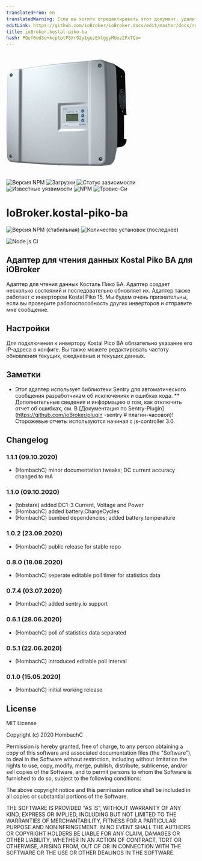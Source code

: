 ```yaml
---
translatedFrom: en
translatedWarning: Если вы хотите отредактировать этот документ, удалите поле «translationFrom», в противном случае этот документ будет снова автоматически переведен
editLink: https://github.com/ioBroker/ioBroker.docs/edit/master/docs/ru/adapterref/iobroker.kostal-piko-ba/README.md
title: ioBroker.kostal-piko-ba
hash: PQef6od3e+kcptptF8Xr92y1gezEXtggyMUuz2FxTQo=
---
```

![Логотип](../../../en/adapterref/iobroker.kostal-piko-ba/admin/picoba.png)

![Версия NPM](http://img.shields.io/npm/v/iobroker.kostal-piko-ba.svg)
![Загрузки](https://img.shields.io/npm/dm/iobroker.kostal-piko-ba.svg)
![Статус зависимости](https://img.shields.io/david/hombach/ioBroker.kostal-piko-ba.svg)
![Известные уязвимости](https://snyk.io/test/github/hombach/ioBroker.kostal-piko-ba/badge.svg)
![NPM](https://nodei.co/npm/iobroker.kostal-piko-ba.png?downloads=true)
![Трэвис-Си](http://img.shields.io/travis/hombach/ioBroker.kostal-piko-ba/master.svg)

# IoBroker.kostal-piko-ba
![Версия NPM (стабильная)](http://ioBroker.live/badges/kostal-piko-ba-stable.svg) ![Количество установок (последнее)](http://ioBroker.live/badges/kostal-piko-ba-installed.svg)

![Node.js CI](https://github.com/hombach/ioBroker.kostal-piko-ba/workflows/Node.js%20CI/badge.svg)

## Адаптер для чтения данных Kostal Piko BA для iOBroker
Адаптер для чтения данных Косталь Пико БА. Адаптер создает несколько состояний и последовательно обновляет их.
Адаптер также работает с инвертором Kostal Piko 15.
Мы будем очень признательны, если вы проверите работоспособность других инверторов и отправите мне сообщение.

## Настройки
Для подключения к инвертору Kostal Pico BA обязательно указание его IP-адреса в конфиге.
Вы также можете редактировать частоту обновления текущих, ежедневных и текущих данных.

## Заметки
* Этот адаптер использует библиотеки Sentry для автоматического сообщения разработчикам об исключениях и ошибках кода. ** Дополнительные сведения и информацию о том, как отключить отчет об ошибках, см. В [Документация по Sentry-Plugin] (https://github.com/ioBroker/plugin -sentry # плагин-часовой)! Сторожевые отчеты используются начиная с js-controller 3.0.

## Changelog
### 1.1.1 (09.10.2020)
* (HombachC) minor documentation tweaks; DC current accuracy changed to mA

### 1.1.0 (09.10.2020)
* (tobstare) added DC1-3 Current, Voltage and Power
* (HombachC) added battery.ChargeCycles
* (HombachC) bumbed dependencies; added battery.temperature

### 1.0.2 (23.09.2020)
* (HombachC) public release for stable repo

### 0.8.0 (18.08.2020)
* (HombachC) seperate editable poll timer for statistics data

### 0.7.4 (03.07.2020)
* (HombachC) added sentry.io support

### 0.6.1 (28.06.2020)
* (HombachC) poll of statistics data separated

### 0.5.1 (22.06.2020)
* (HombachC) introduced editable poll interval 

### 0.1.0 (15.05.2020)
* (HombachC) initial working release

## License
MIT License

Copyright (c) 2020 HombachC

Permission is hereby granted, free of charge, to any person obtaining a copy
of this software and associated documentation files (the "Software"), to deal
in the Software without restriction, including without limitation the rights
to use, copy, modify, merge, publish, distribute, sublicense, and/or sell
copies of the Software, and to permit persons to whom the Software is
furnished to do so, subject to the following conditions:

The above copyright notice and this permission notice shall be included in all
copies or substantial portions of the Software.

THE SOFTWARE IS PROVIDED "AS IS", WITHOUT WARRANTY OF ANY KIND, EXPRESS OR
IMPLIED, INCLUDING BUT NOT LIMITED TO THE WARRANTIES OF MERCHANTABILITY,
FITNESS FOR A PARTICULAR PURPOSE AND NONINFRINGEMENT. IN NO EVENT SHALL THE
AUTHORS OR COPYRIGHT HOLDERS BE LIABLE FOR ANY CLAIM, DAMAGES OR OTHER
LIABILITY, WHETHER IN AN ACTION OF CONTRACT, TORT OR OTHERWISE, ARISING FROM,
OUT OF OR IN CONNECTION WITH THE SOFTWARE OR THE USE OR OTHER DEALINGS IN THE
SOFTWARE.